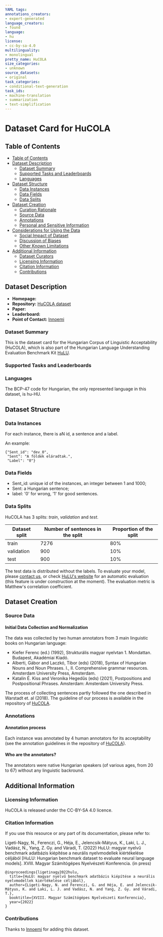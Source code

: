 ```yaml
---
YAML tags:
annotations_creators:
- expert-generated
language_creators:
- found
language:
- hu
license:
- cc-by-sa-4.0
multilinguality:
- monolingual
pretty_name: HuCOLA
size_categories:
- unknown
source_datasets:
- original
task_categories:
- conditional-text-generation
task_ids:
- machine-translation
- summarization
- text-simplification
---
```

# Dataset Card for HuCOLA

## Table of Contents
- [Table of Contents](#table-of-contents)
- [Dataset Description](#dataset-description)
  - [Dataset Summary](#dataset-summary)
  - [Supported Tasks and Leaderboards](#supported-tasks-and-leaderboards)
  - [Languages](#languages)
- [Dataset Structure](#dataset-structure)
  - [Data Instances](#data-instances)
  - [Data Fields](#data-fields)
  - [Data Splits](#data-splits)
- [Dataset Creation](#dataset-creation)
  - [Curation Rationale](#curation-rationale)
  - [Source Data](#source-data)
  - [Annotations](#annotations)
  - [Personal and Sensitive Information](#personal-and-sensitive-information)
- [Considerations for Using the Data](#considerations-for-using-the-data)
  - [Social Impact of Dataset](#social-impact-of-dataset)
  - [Discussion of Biases](#discussion-of-biases)
  - [Other Known Limitations](#other-known-limitations)
- [Additional Information](#additional-information)
  - [Dataset Curators](#dataset-curators)
  - [Licensing Information](#licensing-information)
  - [Citation Information](#citation-information)
  - [Contributions](#contributions)

## Dataset Description

- **Homepage:**
- **Repository:**
[HuCOLA dataset](https://github.com/nytud/HuCOLA)
- **Paper:**
- **Leaderboard:**
- **Point of Contact:**
[lnnoemi](mailto:ligeti-nagy.noemi@nytud.hu)

### Dataset Summary

This is the dataset card for the Hungarian Corpus of Linguistic Acceptability (HuCOLA), which is also part of the Hungarian Language Understanding Evaluation Benchmark Kit [HuLU](hulu.nlp.nytud.hu).

### Supported Tasks and Leaderboards




### Languages

The BCP-47 code for Hungarian, the only represented language in this dataset, is hu-HU. 

## Dataset Structure

### Data Instances

For each instance, there is aN id, a sentence and a label.

An example:

```
{"Sent_id": "dev_0",
 "Sent": "A földek eláradtak.",
 "Label": "0"}
```

### Data Fields
- Sent_id: unique id of the instances, an integer between 1 and 1000;
- Sent: a Hungarian sentence;
- label: '0' for wrong, '1' for good sentences.

### Data Splits

HuCOLA has 3 splits: *train*, *validation* and *test*. 

| Dataset split | Number of sentences in the split | Proportion of the split
|---------------|----------------------------------| ---------|
| train         | 7276                              | 80%|
| validation    | 900                             |10%|
| test          | 900                              |10%|

The test data is distributed without the labels. To evaluate your model, please [contact us](mailto:ligeti-nagy.noemi@nytud.hu), or check [HuLU's website](hulu.nlp.nytud.hu) for an automatic evaluation (this feature is under construction at the moment). The evaluation metric is Matthew's correlation coefficient. 

## Dataset Creation

### Source Data

#### Initial Data Collection and Normalization

The data was collected by two human annotators from 3 main linguistic books on Hungarian language: 
 
 - Kiefer Ferenc (ed.) (1992), Strukturális magyar nyelvtan 1. Mondattan. Budapest, Akadémiai Kiadó.
 - Alberti, Gábor and Laczkó, Tibor (eds) (2018), Syntax of Hungarian Nouns and Noun Phrases. I., II. Comprehensive grammar resources. Amsterdam University Press, Amsterdam.
 - Katalin É. Kiss and Veronika Hegedűs (eds) (2021), Postpositions and Postpositional Phrases. Amsterdam: Amsterdam University Press.

The process of collecting sentences partly followed the one described in Warstadt et. al (2018). The guideline of our process is available in the repository of [HuCOLA](https://github.com/nytud/HuCOLA). 


### Annotations

#### Annotation process

Each instance was annotated by 4 human annotators for its acceptability (see the annotation guidelines in the repository of [HuCOLA](https://github.com/nytud/HuCOLA)).

#### Who are the annotators?

The annotators were native Hungarian speakers (of various ages, from 20 to 67) without any linguistic backround.

## Additional Information

### Licensing Information

HuCOLA is released under the CC-BY-SA 4.0 licence.

### Citation Information

If you use this resource or any part of its documentation, please refer to:

Ligeti-Nagy, N., Ferenczi, G., Héja, E., Jelencsik-Mátyus, K., Laki, L. J., Vadász, N., Yang, Z. Gy. and Váradi, T. (2022) HuLU: magyar nyelvű benchmark adatbázis
kiépítése a neurális nyelvmodellek kiértékelése céljából [HuLU: Hungarian benchmark dataset to evaluate neural language models]. XVIII. Magyar Számítógépes Nyelvészeti Konferencia. (in press)
```
@inproceedings{ligetinagy2022hulu,
  title={HuLU: magyar nyelvű benchmark adatbázis kiépítése a neurális nyelvmodellek kiértékelése céljából},
  author={Ligeti-Nagy, N. and Ferenczi, G. and Héja, E. and Jelencsik-Mátyus, K. and Laki, L. J. and Vadász, N. and Yang, Z. Gy. and Váradi, T.},
  booktitle={XVIII. Magyar Számítógépes Nyelvészeti Konferencia},
  year={2022}
}
```


### Contributions

Thanks to [lnnoemi](https://github.com/lnnoemi) for adding this dataset.